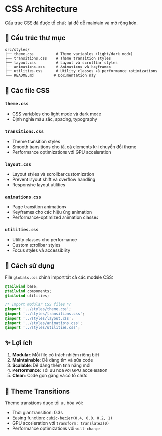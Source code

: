 # CSS Architecture

Cấu trúc CSS đã được tổ chức lại để dễ maintain và mở rộng hơn.

## 📁 Cấu trúc thư mục

```
src/styles/
├── theme.css          # Theme variables (light/dark mode)
├── transitions.css    # Theme transition styles
├── layout.css         # Layout và scrollbar styles
├── animations.css     # Animations và keyframes
├── utilities.css      # Utility classes và performance optimizations
└── README.md         # Documentation này
```

## 🎨 Các file CSS

### `theme.css`
- CSS variables cho light mode và dark mode
- Định nghĩa màu sắc, spacing, typography

### `transitions.css`
- Theme transition styles
- Smooth transitions cho tất cả elements khi chuyển đổi theme
- Performance optimizations với GPU acceleration

### `layout.css`
- Layout styles và scrollbar customization
- Prevent layout shift và overflow handling
- Responsive layout utilities

### `animations.css`
- Page transition animations
- Keyframes cho các hiệu ứng animation
- Performance-optimized animation classes

### `utilities.css`
- Utility classes cho performance
- Custom scrollbar styles
- Focus styles và accessibility

## 🔧 Cách sử dụng

File `globals.css` chính import tất cả các module CSS:

```css
@tailwind base;
@tailwind components;
@tailwind utilities;

/* Import modular CSS files */
@import '../styles/theme.css';
@import '../styles/transitions.css';
@import '../styles/layout.css';
@import '../styles/animations.css';
@import '../styles/utilities.css';
```

## ✨ Lợi ích

1. **Modular**: Mỗi file có trách nhiệm riêng biệt
2. **Maintainable**: Dễ dàng tìm và sửa code
3. **Scalable**: Dễ dàng thêm tính năng mới
4. **Performance**: Tối ưu hóa với GPU acceleration
5. **Clean**: Code gọn gàng và có tổ chức

## 🚀 Theme Transitions

Theme transitions được tối ưu hóa với:
- Thời gian transition: 0.3s
- Easing function: `cubic-bezier(0.4, 0.0, 0.2, 1)`
- GPU acceleration với `transform: translateZ(0)`
- Performance optimizations với `will-change` 